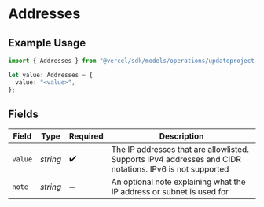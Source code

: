 # Addresses

## Example Usage

```typescript
import { Addresses } from "@vercel/sdk/models/operations/updateproject.js";

let value: Addresses = {
  value: "<value>",
};
```

## Fields

| Field                                                                                                    | Type                                                                                                     | Required                                                                                                 | Description                                                                                              |
| -------------------------------------------------------------------------------------------------------- | -------------------------------------------------------------------------------------------------------- | -------------------------------------------------------------------------------------------------------- | -------------------------------------------------------------------------------------------------------- |
| `value`                                                                                                  | *string*                                                                                                 | :heavy_check_mark:                                                                                       | The IP addresses that are allowlisted. Supports IPv4 addresses and CIDR notations. IPv6 is not supported |
| `note`                                                                                                   | *string*                                                                                                 | :heavy_minus_sign:                                                                                       | An optional note explaining what the IP address or subnet is used for                                    |
